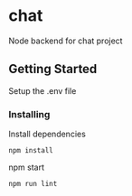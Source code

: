 # chat

Node backend for chat project

## Getting Started

Setup the .env file
### Installing

Install dependencies

```
npm install
```
npm start
```
npm run lint
